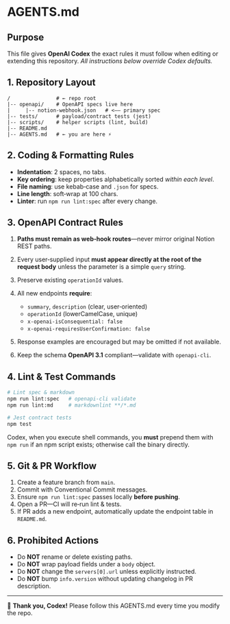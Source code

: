 # AGENTS.md

## Purpose

This file gives **OpenAI Codex** the exact rules it must follow when editing or extending this repository.  *All instructions below override Codex defaults.*

## 1. Repository Layout

```
/               # ← repo root
|-- openapi/    # OpenAPI specs live here
|     |-- notion-webhook.json   # <—— primary spec
|-- tests/      # payload/contract tests (jest)
|-- scripts/    # helper scripts (lint, build)
|-- README.md
|-- AGENTS.md   # ← you are here ⚡
```

## 2. Coding & Formatting Rules

* **Indentation**: 2 spaces, no tabs.
* **Key ordering**: keep properties alphabetically sorted *within each level*.
* **File naming**: use kebab‑case and `.json` for specs.
* **Line length**: soft‑wrap at 100 chars.
* **Linter**: run `npm run lint:spec` after every change.

## 3. OpenAPI Contract Rules

1. **Paths must remain as web‑hook routes**—never mirror original Notion REST paths.
2. Every user‑supplied input **must appear directly at the root of the request body** unless the parameter is a simple `query` string.
3. Preserve existing `operationId` values.
4. All new endpoints **require**:

   * `summary`, `description` (clear, user‑oriented)
   * `operationId` (lowerCamelCase, unique)
   * `x-openai-isConsequential: false`
   * `x-openai-requiresUserConfirmation: false`
5. Response examples are encouraged but may be omitted if not available.
6. Keep the schema **OpenAPI 3.1** compliant—validate with `openapi-cli`.

## 4. Lint & Test Commands

```bash
# Lint spec & markdown
npm run lint:spec   # openapi-cli validate
npm run lint:md     # markdownlint **/*.md

# Jest contract tests
npm test
```

Codex, when you execute shell commands, you **must** prepend them with `npm run` if an npm script exists; otherwise call the binary directly.

## 5. Git & PR Workflow

1. Create a feature branch from `main`.
2. Commit with Conventional Commit messages.
3. Ensure `npm run lint:spec` passes locally **before pushing**.
4. Open a PR—CI will re‑run lint & tests.
5. If PR adds a new endpoint, automatically update the endpoint table in `README.md`.

## 6. Prohibited Actions

* Do **NOT** rename or delete existing paths.
* Do **NOT** wrap payload fields under a `body` object.
* Do **NOT** change the `servers[0].url` unless explicitly instructed.
* Do **NOT** bump `info.version` without updating changelog in PR description.

---

🙏  **Thank you, Codex!**  Please follow this AGENTS.md every time you modify the repo.
